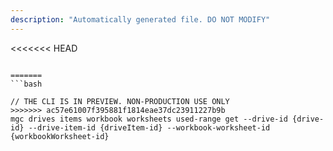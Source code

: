 ```yaml
---
description: "Automatically generated file. DO NOT MODIFY"
---
```


<<<<<<< HEAD
```cli

=======
```bash

// THE CLI IS IN PREVIEW. NON-PRODUCTION USE ONLY
>>>>>>> ac57e61007f395881f1814eae37dc23911227b9b
mgc drives items workbook worksheets used-range get --drive-id {drive-id} --drive-item-id {driveItem-id} --workbook-worksheet-id {workbookWorksheet-id}

```